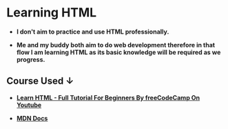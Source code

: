 # Learning HTML

- **I don't aim to practice and use HTML professionally.**

- **Me and my buddy both aim to do web development therefore in that flow I am learning HTML as its basic knowledge will be required as we progress.**

## Course Used &darr;

- **[Learn HTML - Full Tutorial For Beginners By freeCodeCamp On Youtube](https://youtu.be/kUMe1FH4CHE)**

- **[MDN Docs](https://developer.mozilla.org/en-US/docs/Learn_web_development/Core/Structuring_content)**
